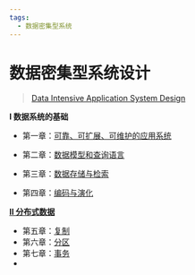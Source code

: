 ```yaml
---
tags:
  - 数据密集型系统
---
```


# 数据密集型系统设计

> [Data Intensive Application System Design](https://www.alipan.com/s/2yoAdUwdtJ6)



**I 数据系统的基础**

- 第一章：[可靠、可扩展、可维护的应用系统](./1_data_system_basic.md)

- 第二章：[数据模型和查询语言](./2_data_model_query_language.md)

- 第三章：[数据存储与检索](./3_data_store_and_search.md)

- 第四章：[编码与演化](./4_encoding_and_evolution.md)

**[II 分布式数据](./part2_distributed_data.md)**

- 第五章：[复制](./5_replication.md)
- 第六章：[分区](./6_partitions.md)
- 第七章：[事务](7_transaction.md)
- 
